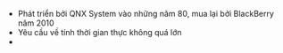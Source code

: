 - Phát triển bởi QNX System vào những năm 80, mua lại bởi BlackBerry năm 2010
- Yêu cầu về tính thời gian thực không quá lớn
- 